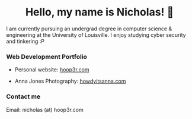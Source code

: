 <h1 align="center">Hello, my name is Nicholas! 🌛 </h1>

<p> I am currently pursuing an undergrad degree in computer science & engineering at the University of Louisville. I enjoy studying cyber security and tinkering :P </p>

<h3> Web Development Portfolio</h3>

- Personal website: [hoop3r.com](https://hoop3r.com/)

- Anna Jones Photography: [howdyitsanna.com](https://howdyitsanna.com/)

<h3> Contact me </h3>

Email:  nicholas (at) hoop3r.com
